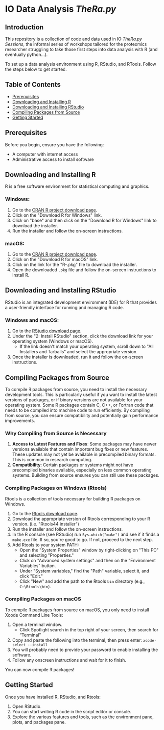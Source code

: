 # IO Data Analysis *TheRa.py*

## Introduction

This repository is a collection of code and data used in IO *TheRa.py Sessions*, the informal series of workshops tailored for the proteomics researcher struggling to take those first steps into data analysis with R (and eventually python...). 

To set up a data analysis environment using R, RStudio, and RTools. Follow the steps below to get started.

## Table of Contents

- [Prerequisites](#prerequisites)
- [Downloading and Installing R](#downloading-and-installing-r)
- [Downloading and Installing RStudio](#downloading-and-installing-rstudio)
- [Compiling Packages from Source](#compiling-packages-from-source)
- [Getting Started](#getting-started)

## Prerequisites

Before you begin, ensure you have the following:

- A computer with internet access
- Administrative access to install software

## Downloading and Installing R

R is a free software environment for statistical computing and graphics.

### Windows:

1. Go to the [CRAN R project download page](https://cran.rstudio.com/).
2. Click on the "Download R for Windows" link.
3. Click on "base" and then click on the "Download R <version number> for Windows" link to download the installer.
4. Run the installer and follow the on-screen instructions.

### macOS:

1. Go to the [CRAN R project download page](https://cran.rstudio.com/).
2. Click on the "Download R for macOS" link.
3. Click on the link for the "R-<version number>.pkg" file to download the installer.
4. Open the downloaded `.pkg` file and follow the on-screen instructions to install R.

## Downloading and Installing RStudio

RStudio is an integrated development environment (IDE) for R that provides a user-friendly interface for running and managing R code.

### Windows and macOS:
1. Go to the [RStudio download page](https://posit.co/download/rstudio-desktop/).
2. Under the "2: Install RStudio" section, click the download link for your operating system (Windows or macOS).
   - If the link doesn't match your operating system, scroll down to "All Installers and Tarballs" and select the appropriate version.
3. Once the installer is downloaded, run it and follow the on-screen instructions.

## Compiling Packages from Source

To compile R packages from source, you need to install the necessary development tools. This is particularly useful if you want to install the latest versions of packages, or if binary versions are not available for your operating system. Some R packages contain C, C++, or Fortran code that needs to be compiled into machine code to run efficiently. By compiling from source, you can ensure compatibility and potentially gain performance improvements.

### Why Compiling from Source is Necessary

1. **Access to Latest Features and Fixes**: Some packages may have newer versions available that contain important bug fixes or new features. These updates may not yet be available in precompiled binary formats. This is common in research computing.
2. **Compatibility**: Certain packages or systems might not have precompiled binaries available, especially on less common operating systems. Building from source ensures you can still use these packages.

### Compiling Packages on Windows (Rtools)

Rtools is a collection of tools necessary for building R packages on Windows.

1. Go to the [Rtools download page](https://cran.r-project.org/bin/windows/Rtools/).
2. Download the appropriate version of Rtools corresponding to your R version. (i.e. "Rtools44 installer")
3. Run the installer and follow the on-screen instructions.
4. In the R console (see RStudio) run `Sys.which("make")` and see if it finds a `make.exe` file. If so, you're good to go. If not, proceed to the next step. 
4. Add Rtools to your system PATH:
    - Open the "System Properties" window by right-clicking on "This PC" and selecting "Properties."
    - Click on "Advanced system settings" and then on the "Environment Variables" button.
    - Under "System variables," find the "Path" variable, select it, and click "Edit."
    - Click "New" and add the path to the Rtools `bin` directory (e.g., `C:\Rtools\bin`).

### Compiling Packages on macOS

To compile R packages from source on macOS, you only need to install Xcode Command Line Tools:

1. Open a terminal window.
   - Click Spotlight search in the top right of your screen, then search for “Terminal”
2. Copy and paste the following into the terminal, then press enter: `xcode-select --install`
3. You will probably need to provide your password to enable installing the software.
4. Follow any onscreen instructions and wait for it to finish.

You can now compile R packages!

## Getting Started

Once you have installed R, RStudio, and Rtools:

1. Open RStudio.
2. You can start writing R code in the script editor or console.
3. Explore the various features and tools, such as the environment pane, plots, and packages pane.
